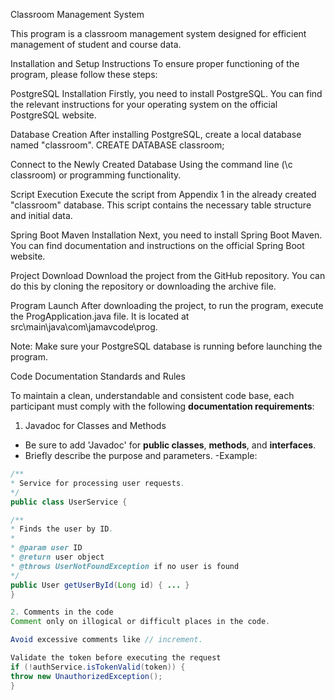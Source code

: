 Classroom Management System

This program is a classroom management system designed for efficient management of student and course data.

Installation and Setup Instructions
To ensure proper functioning of the program, please follow these steps:

PostgreSQL Installation
Firstly, you need to install PostgreSQL. You can find the relevant instructions for your operating system on the official PostgreSQL website.

Database Creation
After installing PostgreSQL, create a local database named "classroom".
CREATE DATABASE classroom;

Connect to the Newly Created Database
Using the command line (\c classroom) or programming functionality.

Script Execution
Execute the script from Appendix 1 in the already created "classroom" database. This script contains the necessary table structure and initial data.

Spring Boot Maven Installation
Next, you need to install Spring Boot Maven. You can find documentation and instructions on the official Spring Boot website.

Project Download
Download the project from the GitHub repository. You can do this by cloning the repository or downloading the archive file.

Program Launch
After downloading the project, to run the program, execute the ProgApplication.java file. It is located at src\main\java\com\jamavcode\prog.

Note: Make sure your PostgreSQL database is running before launching the program.

Code Documentation Standards and Rules

To maintain a clean, understandable and consistent code base, each participant must comply with the following **documentation requirements**:

1. Javadoc for Classes and Methods

- Be sure to add 'Javadoc' for **public classes**, **methods**, and **interfaces**.
- Briefly describe the purpose and parameters.
-Example:

```java
/**
* Service for processing user requests.
*/
public class UserService {

/**
* Finds the user by ID.
*
* @param user ID
* @return user object
* @throws UserNotFoundException if no user is found
*/
public User getUserById(Long id) { ... }
}

2. Comments in the code
Comment only on illogical or difficult places in the code.

Avoid excessive comments like // increment.

Validate the token before executing the request
if (!authService.isTokenValid(token)) {
throw new UnauthorizedException();
}
